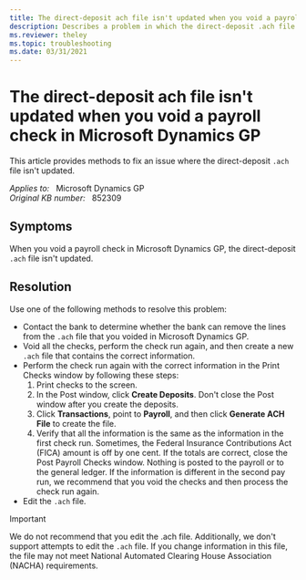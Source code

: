 ```yaml
---
title: The direct-deposit ach file isn't updated when you void a payroll check in Microsoft Dynamics GP
description: Describes a problem in which the direct-deposit .ach file isn't updated when you void a payroll check in Microsoft Dynamics GP. Provides a resolution.
ms.reviewer: theley
ms.topic: troubleshooting
ms.date: 03/31/2021
---
```

# The direct-deposit ach file isn't updated when you void a payroll check in Microsoft Dynamics GP

This article provides methods to fix an issue where the direct-deposit `.ach` file isn't updated.

_Applies to:_ &nbsp; Microsoft Dynamics GP  
_Original KB number:_ &nbsp; 852309

## Symptoms

When you void a payroll check in Microsoft Dynamics GP, the direct-deposit `.ach` file isn't updated.

## Resolution

Use one of the following methods to resolve this problem:

- Contact the bank to determine whether the bank can remove the lines from the `.ach` file that you voided in Microsoft Dynamics GP.
- Void all the checks, perform the check run again, and then create a new `.ach` file that contains the correct information.
- Perform the check run again with the correct information in the Print Checks window by following these steps:
  1. Print checks to the screen.
  2. In the Post window, click **Create Deposits**. Don't close the Post window after you create the deposits.
  3. Click **Transactions**, point to **Payroll**, and then click **Generate ACH File** to create the file.
  4. Verify that all the information is the same as the information in the first check run. Sometimes, the Federal Insurance Contributions Act (FICA) amount is off by one cent. If the totals are correct, close the Post Payroll Checks window. Nothing is posted to the payroll or to the general ledger. If the information is different in the second pay run, we recommend that you void the checks and then process the check run again.
- Edit the `.ach` file.

> [!IMPORTANT]
> We do not recommend that you edit the .ach file. Additionally, we don't support attempts to edit the `.ach` file. If you change information in this file, the file may not meet National Automated Clearing House Association (NACHA) requirements.
